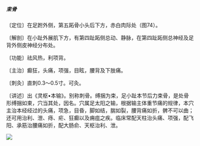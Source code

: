 ##### 束骨

〔定位〕在足跗外侧，第五跖骨小头后下方，赤白肉际处（图74）。

〔解剖〕在小趾外展肌下方，有第四趾跖侧总动、静脉，在第四趾跖侧总神经及足背外侧皮神经分布处。

〔功能〕祛风热，利项背。

〔主治〕癫狂，头痛，项强，目眩，腰背及下肢痛。

〔刺灸〕直刺0.3〜0.5寸。可灸。   

〔讲述〕出《灵枢•本输》。别称刺骨。缚捆为束，足小趾本节后力束骨，是处骨形缚捆如束，穴当其处，因名。穴属足太阳之输，根据输主体重节痛的规律，本穴主治本经经过的头痛，项急，目昏，脚如结，腨如裂，腰背痛如折，髀不可以曲；还可用治利、泄、痔、疟、狂癫以及痈疽之疾。临床常配天柱治头痛、项强，配飞阳、承筋治腰痛如折，配大肠俞、天枢治利、泄。

![](img/图74.jpg)
